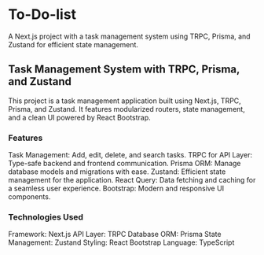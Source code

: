 # To-Do-list
A Next.js project with a task management system using TRPC, Prisma, and Zustand for efficient state management.

## Task Management System with TRPC, Prisma, and Zustand
This project is a task management application built using Next.js, TRPC, Prisma, and Zustand. It features modularized routers, state management, and a clean UI powered by React Bootstrap.

### Features
Task Management: Add, edit, delete, and search tasks.
TRPC for API Layer: Type-safe backend and frontend communication.
Prisma ORM: Manage database models and migrations with ease.
Zustand: Efficient state management for the application.
React Query: Data fetching and caching for a seamless user experience.
Bootstrap: Modern and responsive UI components.

### Technologies Used
Framework: Next.js
API Layer: TRPC
Database ORM: Prisma
State Management: Zustand
Styling: React Bootstrap
Language: TypeScript

